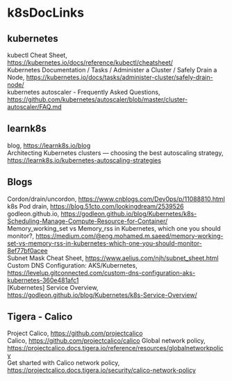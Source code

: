 # k8sDocLinks
## kubernetes
kubectl Cheat Sheet, https://kubernetes.io/docs/reference/kubectl/cheatsheet/<br>
Kubernetes Documentation / Tasks / Administer a Cluster / Safely Drain a Node, https://kubernetes.io/docs/tasks/administer-cluster/safely-drain-node/<br>
kubernetes autoscaler - Frequently Asked Questions, https://github.com/kubernetes/autoscaler/blob/master/cluster-autoscaler/FAQ.md<br>

## learnk8s
blog, https://learnk8s.io/blog<br>
Architecting Kubernetes clusters — choosing the best autoscaling strategy, https://learnk8s.io/kubernetes-autoscaling-strategies<br>

## Blogs
Cordon/drain/uncordon, https://www.cnblogs.com/Dev0ps/p/11088810.html<br>
k8s Pod drain, https://blog.51cto.com/lookingdream/2539526<br>
godleon.github.io, https://godleon.github.io/blog/Kubernetes/k8s-Scheduling-Manage-Compute-Resource-for-Container/<br>
Memory_working_set vs Memory_rss in Kubernetes, which one you should monitor?, https://medium.com/@eng.mohamed.m.saeed/memory-working-set-vs-memory-rss-in-kubernetes-which-one-you-should-monitor-8ef77bf0acee<br>
Subnet Mask Cheat Sheet, https://www.aelius.com/njh/subnet_sheet.html<br>
Custom DNS Configuration: AKS/Kubernetes, https://levelup.gitconnected.com/custom-dns-configuration-aks-kubernetes-360e481afc1<br>
[Kubernetes] Service Overview, https://godleon.github.io/blog/Kubernetes/k8s-Service-Overview/<br>

## Tigera - Calico
Project Calico, https://github.com/projectcalico<br>
Calico, https://github.com/projectcalico/calico
Global network policy, https://projectcalico.docs.tigera.io/reference/resources/globalnetworkpolicy<br>
Get sharted with Calico network policy, https://projectcalico.docs.tigera.io/security/calico-network-policy<br>

